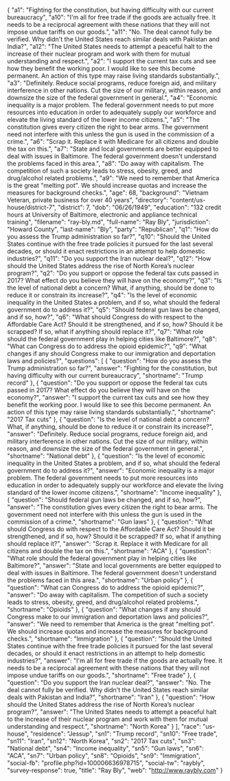 {
  "a1": "Fighting for the constitution, but having difficulty with our current bureaucracy",
  "a10": "I'm all for free trade if the goods are actually free. It needs to be a reciprocal agreement with these nations that they will not impose undue tariffs on our goods.",
  "a11": "No. The deal cannot fully be verified. Why didn't the United States reach similar deals with Pakistan and India?",
  "a12": "The United States needs to attempt a peaceful halt to the increase of their nuclear program and work with them for mutual understanding and respect.",
  "a2": "I support the current tax cuts and see how they benefit the working poor. I would like to see this become permanent. An action of this type may raise living standards substantially.",
  "a3": "Definitely. Reduce social programs, reduce foreign aid, and military interference in other nations. Cut the size of our military, within reason, and downsize the size of the federal government in general.",
  "a4": "Economic inequality is a major problem. The federal government needs to put more resources into education in order to adequately supply our workforce and elevate the living standard of the lower income citizens.",
  "a5": "The constitution gives every citizen the right to bear arms. The government need not interfere with this unless the gun is used in the commission of a crime.",
  "a6": "Scrap it. Replace it with Medicare for all citizens and double the tax on this.",
  "a7": "State and local governments are better equipped to deal with issues in Baltimore. The federal government doesn't understand the problems faced in this area.",
  "a8": "Do away with capitalism. The competition of such a society leads to stress, obesity, greed, and drug/alcohol related problems.",
  "a9": "We need to remember that America is the great \"melting pot\". We should increase quotas and increase the measures for background checks.",
  "age": 68,
  "background": "Vietnam Veteran, private business for over 40 years",
  "directory": "content/us-house/district-7",
  "district": 7,
  "dob": "06/26/1949",
  "education": "132 credit hours at University of Baltimore, electronic and appliance technical training",
  "filename": "ray-bly.md",
  "full-name": "Ray Bly",
  "jurisdiction": "Howard County",
  "last-name": "Bly",
  "party": "Republican",
  "q1": "How do you assess the Trump administration so far?",
  "q10": "Should the United States continue with the free trade policies it pursued for the last several decades, or should it enact restrictions in an attempt to help domestic industries?",
  "q11": "Do you support the Iran nuclear deal?",
  "q12": "How should the United States address the rise of North Korea’s nuclear program?",
  "q2": "Do you support or oppose the federal tax cuts passed in 2017? What effect do you believe they will have on the economy?",
  "q3": "Is the level of national debt a concern? What, if anything, should be done to reduce it or constrain its increase?",
  "q4": "Is the level of economic inequality in the United States a problem, and if so, what should the federal government do to address it?",
  "q5": "Should federal gun laws be changed, and if so, how?",
  "q6": "What should Congress do with respect to the Affordable Care Act? Should it be strengthened, and if so, how? Should it be scrapped? If so, what if anything should replace it?",
  "q7": "What role should the federal government play in helping cities like Baltimore?",
  "q8": "What can Congress do to address the opioid epidemic?",
  "q9": "What changes if any should Congress make to our immigration and deportation laws and policies?",
  "questions": [
    {
      "question": "How do you assess the Trump administration so far?",
      "answer": "Fighting for the constitution, but having difficulty with our current bureaucracy",
      "shortname": "Trump record"
    },
    {
      "question": "Do you support or oppose the federal tax cuts passed in 2017? What effect do you believe they will have on the economy?",
      "answer": "I support the current tax cuts and see how they benefit the working poor. I would like to see this become permanent. An action of this type may raise living standards substantially.",
      "shortname": "2017 Tax cuts"
    },
    {
      "question": "Is the level of national debt a concern? What, if anything, should be done to reduce it or constrain its increase?",
      "answer": "Definitely. Reduce social programs, reduce foreign aid, and military interference in other nations. Cut the size of our military, within reason, and downsize the size of the federal government in general.",
      "shortname": "National debt"
    },
    {
      "question": "Is the level of economic inequality in the United States a problem, and if so, what should the federal government do to address it?",
      "answer": "Economic inequality is a major problem. The federal government needs to put more resources into education in order to adequately supply our workforce and elevate the living standard of the lower income citizens.",
      "shortname": "Income inequality"
    },
    {
      "question": "Should federal gun laws be changed, and if so, how?",
      "answer": "The constitution gives every citizen the right to bear arms. The government need not interfere with this unless the gun is used in the commission of a crime.",
      "shortname": "Gun laws"
    },
    {
      "question": "What should Congress do with respect to the Affordable Care Act? Should it be strengthened, and if so, how? Should it be scrapped? If so, what if anything should replace it?",
      "answer": "Scrap it. Replace it with Medicare for all citizens and double the tax on this.",
      "shortname": "ACA"
    },
    {
      "question": "What role should the federal government play in helping cities like Baltimore?",
      "answer": "State and local governments are better equipped to deal with issues in Baltimore. The federal government doesn't understand the problems faced in this area.",
      "shortname": "Urban policy"
    },
    {
      "question": "What can Congress do to address the opioid epidemic?",
      "answer": "Do away with capitalism. The competition of such a society leads to stress, obesity, greed, and drug/alcohol related problems.",
      "shortname": "Opioids"
    },
    {
      "question": "What changes if any should Congress make to our immigration and deportation laws and policies?",
      "answer": "We need to remember that America is the great \"melting pot\". We should increase quotas and increase the measures for background checks.",
      "shortname": "Immigration"
    },
    {
      "question": "Should the United States continue with the free trade policies it pursued for the last several decades, or should it enact restrictions in an attempt to help domestic industries?",
      "answer": "I'm all for free trade if the goods are actually free. It needs to be a reciprocal agreement with these nations that they will not impose undue tariffs on our goods.",
      "shortname": "Free trade"
    },
    {
      "question": "Do you support the Iran nuclear deal?",
      "answer": "No. The deal cannot fully be verified. Why didn't the United States reach similar deals with Pakistan and India?",
      "shortname": "Iran"
    },
    {
      "question": "How should the United States address the rise of North Korea’s nuclear program?",
      "answer": "The United States needs to attempt a peaceful halt to the increase of their nuclear program and work with them for mutual understanding and respect.",
      "shortname": "North Korea"
    }
  ],
  "race": "us-house",
  "residence": "Jessup",
  "sn1": "Trump record",
  "sn10": "Free trade",
  "sn11": "Iran",
  "sn12": "North Korea",
  "sn2": "2017 Tax cuts",
  "sn3": "National debt",
  "sn4": "Income inequality",
  "sn5": "Gun laws",
  "sn6": "ACA",
  "sn7": "Urban policy",
  "sn8": "Opioids",
  "sn9": "Immigration",
  "social-fb": "profile.php?id=100006636978715",
  "social-tw": "raybly",
  "survey-response": true,
  "title": "Ray Bly",
  "web": "http://www.raybly.com"
}
